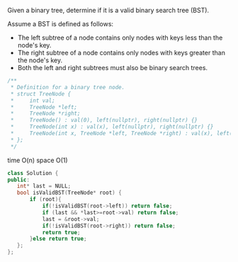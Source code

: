 Given a binary tree, determine if it is a valid binary search tree (BST).

Assume a BST is defined as follows:

- The left subtree of a node contains only nodes with keys less than the node's key.
- The right subtree of a node contains only nodes with keys greater than the node's key.
- Both the left and right subtrees must also be binary search trees.
```cpp
/**
 * Definition for a binary tree node.
 * struct TreeNode {
 *     int val;
 *     TreeNode *left;
 *     TreeNode *right;
 *     TreeNode() : val(0), left(nullptr), right(nullptr) {}
 *     TreeNode(int x) : val(x), left(nullptr), right(nullptr) {}
 *     TreeNode(int x, TreeNode *left, TreeNode *right) : val(x), left(left), right(right) {}
 * };
 */
 ```
 time O(n) space O(1)
 ```cpp
 class Solution {
public:
    int* last = NULL;
    bool isValidBST(TreeNode* root) {
        if (root){
            if(!isValidBST(root->left)) return false;
            if (last && *last>=root->val) return false;
            last = &root->val;
            if(!isValidBST(root->right)) return false;
            return true;
        }else return true;
    };
};
 ```